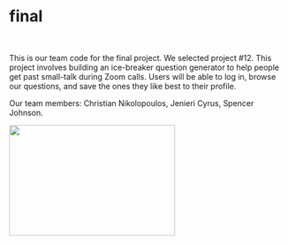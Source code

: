 # final

<br>
<p>This is our team code for the final project. We selected project #12. This project involves building an ice-breaker question generator to help people get past small-talk during Zoom calls. Users will be able to log in, browse our questions, and save the ones they like best to their profile. <p>
<p>Our team members: Christian Nikolopoulos, Jenieri Cyrus, Spencer Johnson.<p>

<p><img src="http://www.staffmanagement.com/wp-content/uploads/2016/03/SmallTalk.jpg"width="300" height="200" alt="">
          </p>
